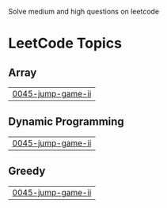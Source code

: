 Solve medium and high questions on leetcode


<!---LeetCode Topics Start-->
# LeetCode Topics
## Array
|  |
| ------- |
| [0045-jump-game-ii](https://github.com/Pitika05/Leetcode/tree/master/0045-jump-game-ii) |
## Dynamic Programming
|  |
| ------- |
| [0045-jump-game-ii](https://github.com/Pitika05/Leetcode/tree/master/0045-jump-game-ii) |
## Greedy
|  |
| ------- |
| [0045-jump-game-ii](https://github.com/Pitika05/Leetcode/tree/master/0045-jump-game-ii) |
<!---LeetCode Topics End-->